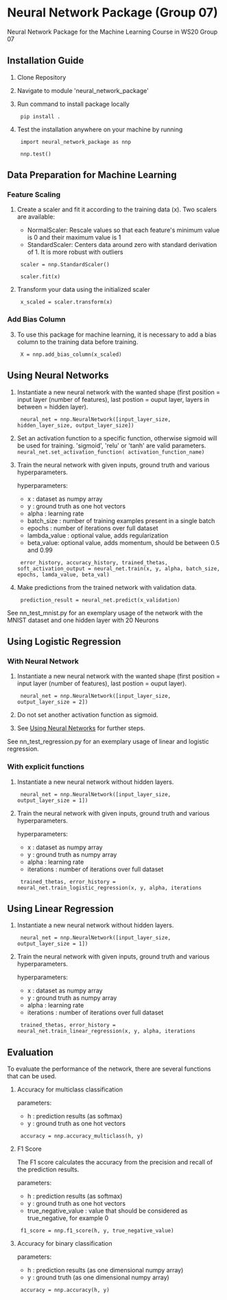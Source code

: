 # Neural Network Package (Group 07)

Neural Network Package for the Machine Learning Course in WS20 Group 07

## Installation Guide

1. Clone Repository
2. Navigate to module 'neural_network_package'
3. Run command to install package locally

   ` pip install .`

4. Test the installation anywhere on your machine by running

   ` import neural_network_package as nnp`

   ` nnp.test()`


## Data Preparation for Machine Learning

### Feature Scaling
1. Create a scaler and fit it according to the training data (x). Two scalers are available:
   
   - NormalScaler: Rescale values so that each feature's minimum value is 0 and their maximum value is 1
   - StandardScaler: Centers data around zero with standard derivation of 1. It is more robust with outliers

   ` scaler = nnp.StandardScaler()`

   ` scaler.fit(x)`

2. Transform your data using the initialized scaler
   
   ` x_scaled = scaler.transform(x)`

### Add Bias Column
3. To use this package for machine learning, it is necessary to add a bias column to the training data before training.
   
   ` X = nnp.add_bias_column(x_scaled)`

## Using Neural Networks

1. Instantiate a new neural network with the wanted shape
   (first position = input layer (number of features), last postion = ouput layer, layers in between = hidden layer).

   ` neural_net = nnp.NeuralNetwork([input_layer_size, hidden_layer_size, output_layer_size])`

2. Set an activation function to a specific function, otherwise sigmoid will be used for training. 'sigmoid', 'relu' or 'tanh' are valid parameters.
   ` neural_net.set_activation_function( activation_function_name)`

3. Train the neural network with given inputs, ground truth and various hyperparameters.
   
   hyperparameters:
   - x : dataset as numpy array
   - y : ground truth as one hot vectors
   - alpha : learning rate
   - batch_size : number of training examples present in a single batch
   - epochs : number of iterations over full dataset
   - lambda_value : optional value, adds regularization
   - beta_value: optional value, adds momentum, should be between 0.5 and 0.99

   ` error_history, accuracy_history, trained_thetas, soft_activation_output = neural_net.train(x, y, alpha, batch_size, epochs, lamda_value, beta_val)`

4. Make predictions from the trained network with validation data.

   ` prediction_result = neural_net.predict(x_validation)`

See nn_test_mnist.py for an exemplary usage of the network with the MNIST dataset and one hidden layer with 20 Neurons

## Using Logistic Regression

### With Neural Network

1. Instantiate a new neural network with the wanted shape
   (first position = input layer (number of features), last postion = ouput layer).

   ` neural_net = nnp.NeuralNetwork([input_layer_size, output_layer_size = 2])`

2. Do not set another activation function as sigmoid.

3. See [Using Neural Networks](#Using-Neural-Networks) for further steps.

See nn_test_regression.py for an exemplary usage of linear and logistic regression.

### With explicit functions

1. Instantiate a new neural network without hidden layers.

   ` neural_net = nnp.NeuralNetwork([input_layer_size, output_layer_size = 1])`

2. Train the neural network with given inputs, ground truth and various hyperparameters.

   hyperparameters:
   - x : dataset as numpy array
   - y : ground truth as numpy array
   - alpha : learning rate
   - iterations : number of iterations over full dataset

   ` trained_thetas, error_history = neural_net.train_logistic_regression(x, y, alpha, iterations`

## Using Linear Regression

1. Instantiate a new neural network without hidden layers.

   ` neural_net = nnp.NeuralNetwork([input_layer_size, output_layer_size = 1])`

2. Train the neural network with given inputs, ground truth and various hyperparameters.

   hyperparameters:
   - x : dataset as numpy array
   - y : ground truth as numpy array
   - alpha : learning rate
   - iterations : number of iterations over full dataset

   ` trained_thetas, error_history = neural_net.train_linear_regression(x, y, alpha, iterations`

## Evaluation

To evaluate the performance of the network, there are several functions that can be used.

1. Accuracy for multiclass classification
   
   parameters:
   - h : prediction results (as softmax)
   - y : ground truth as one hot vectors

   ` accuracy = nnp.accuracy_multiclass(h, y)`

2. F1 Score
   
   The F1 score calculates the accuracy from the precision and recall of the prediction results.
   
   parameters:
   - h : prediction results (as softmax)
   - y : ground truth as one hot vectors
   - true_negative_value : value that should be considered as true_negative, for example 0

   ` f1_score = nnp.f1_score(h, y, true_negative_value)`

3. Accuracy for binary classification
   
   parameters:
   - h : prediction results (as one dimensional numpy array)
   - y : ground truth (as one dimensional numpy array)

   ` accuracy = nnp.accuracy(h, y)`

